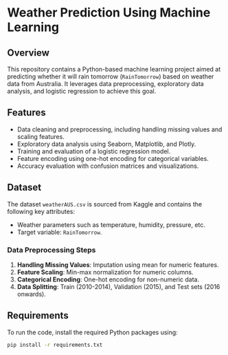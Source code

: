 # Weather Prediction Using Machine Learning

## Overview
This repository contains a Python-based machine learning project aimed at predicting whether it will rain tomorrow (`RainTomorrow`) based on weather data from Australia. It leverages data preprocessing, exploratory data analysis, and logistic regression to achieve this goal.

## Features
- Data cleaning and preprocessing, including handling missing values and scaling features.
- Exploratory data analysis using Seaborn, Matplotlib, and Plotly.
- Training and evaluation of a logistic regression model.
- Feature encoding using one-hot encoding for categorical variables.
- Accuracy evaluation with confusion matrices and visualizations.

## Dataset
The dataset `weatherAUS.csv` is sourced from Kaggle and contains the following key attributes:
- Weather parameters such as temperature, humidity, pressure, etc.
- Target variable: `RainTomorrow`.

### Data Preprocessing Steps
1. **Handling Missing Values**: Imputation using mean for numeric features.
2. **Feature Scaling**: Min-max normalization for numeric columns.
3. **Categorical Encoding**: One-hot encoding for non-numeric data.
4. **Data Splitting**: Train (2010-2014), Validation (2015), and Test sets (2016 onwards).

## Requirements
To run the code, install the required Python packages using:

```bash
pip install -r requirements.txt
